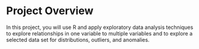 # Project Overview

In this project, you will use R and apply exploratory data analysis techniques to explore relationships in one variable 
to multiple variables and to explore a selected data set for distributions, outliers, and anomalies.


